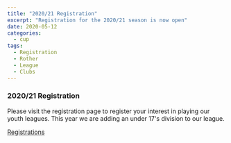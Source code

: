 ```yaml
---
title: "2020/21 Registration"
excerpt: "Registration for the 2020/21 season is now open"
date: 2020-05-12
categories:
  - cup
tags: 
  - Registration
  - Rother
  - League
  - Clubs
---
```



### 2020/21 Registration

Please visit the registration page to register your interest in playing our youth leagues. This year we are adding an under 17's division to our league.

[Registrations](https://www.rotherleague.org.uk/registration.html) 
